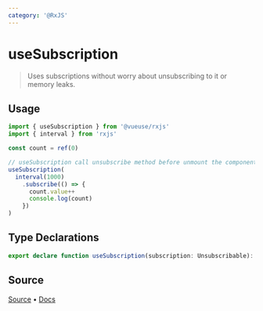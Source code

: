 ```yaml
---
category: '@RxJS'
---
```



# useSubscription

> Uses subscriptions without worry about unsubscribing to it or memory leaks.

## Usage

```ts
import { useSubscription } from '@vueuse/rxjs'
import { interval } from 'rxjs'

const count = ref(0)

// useSubscription call unsubscribe method before unmount the component
useSubscription(
  interval(1000)
    .subscribe(() => {
      count.value++
      console.log(count)
    })
)
```


<!--FOOTER_STARTS-->
## Type Declarations

```typescript
export declare function useSubscription(subscription: Unsubscribable): void
```

## Source

[Source](https://github.com/antfu/vueuse/blob/master/packages/rxjs/useSubscription/index.ts) • [Docs](https://github.com/antfu/vueuse/blob/master/packages/rxjs/useSubscription/index.md)


<!--FOOTER_ENDS-->
